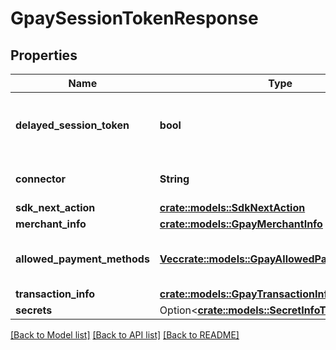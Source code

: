 # GpaySessionTokenResponse

## Properties

Name | Type | Description | Notes
------------ | ------------- | ------------- | -------------
**delayed_session_token** | **bool** | Identifier for the delayed session response | 
**connector** | **String** | The name of the connector | 
**sdk_next_action** | [**crate::models::SdkNextAction**](SdkNextAction.md) |  | 
**merchant_info** | [**crate::models::GpayMerchantInfo**](GpayMerchantInfo.md) |  | 
**allowed_payment_methods** | [**Vec<crate::models::GpayAllowedPaymentMethods>**](GpayAllowedPaymentMethods.md) | List of the allowed payment meythods | 
**transaction_info** | [**crate::models::GpayTransactionInfo**](GpayTransactionInfo.md) |  | 
**secrets** | Option<[**crate::models::SecretInfoToInitiateSdk**](SecretInfoToInitiateSdk.md)> |  | [optional]

[[Back to Model list]](../README.md#documentation-for-models) [[Back to API list]](../README.md#documentation-for-api-endpoints) [[Back to README]](../README.md)


